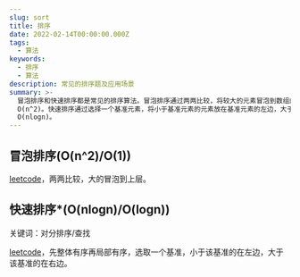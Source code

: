 ```yaml
---
slug: sort
title: 排序
date: 2022-02-14T00:00:00.000Z
tags:
  - 算法
keywords:
  - 排序
  - 算法
description: 常见的排序题及应用场景
summary: >-
  冒泡排序和快速排序都是常见的排序算法。冒泡排序通过两两比较，将较大的元素冒泡到数组的末尾，时间复杂度为
  O(n^2)。快速排序通过选择一个基准元素，将小于基准元素的元素放在基准元素的左边，大于基准元素的元素放在基准元素的右边，然后递归地对左右两部分进行排序，时间复杂度为
  O(nlogn)。
---
```


## 冒泡排序(O(n^2)/O(1))

[leetcode](https://leetcode-cn.com/submissions/detail/264736519/)，两两比较，大的冒泡到上层。

## 快速排序\*(O(nlogn)/O(logn))

关键词：对分排序/查找

[leetcode](https://leetcode-cn.com/submissions/detail/246649044/)，先整体有序再局部有序，选取一个基准，小于该基准的在左边，大于该基准的在右边。
